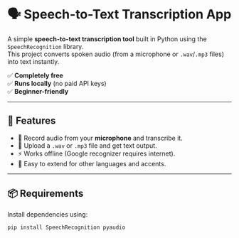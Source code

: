 # 🗣️ Speech-to-Text Transcription App

A simple **speech-to-text transcription tool** built in Python using the `SpeechRecognition` library.  
This project converts spoken audio (from a microphone or `.wav`/`.mp3` files) into text instantly.  

✅ **Completely free**  
✅ **Runs locally** (no paid API keys)  
✅ **Beginner-friendly**  

---

## 🚀 Features
- 🎤 Record audio from your **microphone** and transcribe it.  
- 🎵 Upload a `.wav` or `.mp3` file and get text output.  
- ⚡ Works offline (Google recognizer requires internet).  
- 📝 Easy to extend for other languages and accents.  

---

## 📦 Requirements
Install dependencies using:

```bash
pip install SpeechRecognition pyaudio
